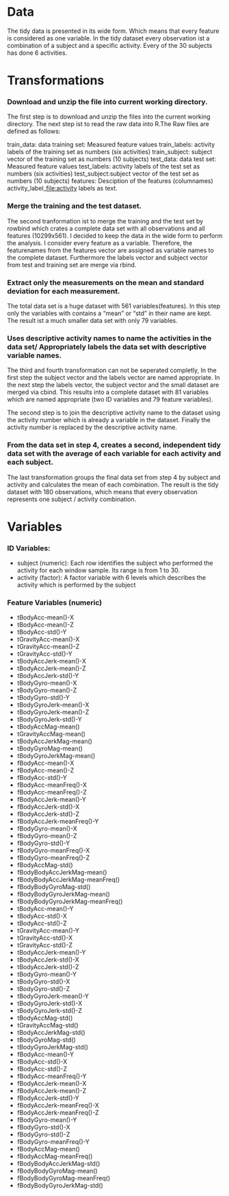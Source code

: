 Data
====

The tidy data is presented in its wide form. Which means that every
feature is considered as one variable. In the tidy dataset every
observation ist a combination of a subject and a specific activity.
Every of the 30 subjects has done 6 activities.

Transformations
===============

### Download and unzip the file into current working directory.

The first step is to download and unzip the files into the current
working directory. The next step ist to read the raw data into R.The Raw
files are defined as follows:

train\_data: data training set: Measured feature values train\_labels:
activity labels of the training set as numbers (six activities)
train\_subject: subject vector of the training set as numbers (10
subjects) test\_data: data test set: Measured feature values
test\_labels: activity labels of the test set as numbers (six
activities) test\_subject:subject vector of the test set as numbers (10
subjects) features: Desciption of the features (columnames)
activity\_label\_<a href="file:activity" class="uri">file:activity</a>
labels as text.

### Merge the training and the test dataset.

The second tranformation ist to merge the training and the test set by
rowbind which crates a complete data set with all observations and all
features (10299x561). I decided to keep the data in the wide form to
perform the analysis. I consider every feature as a variable. Therefore,
the featurenames from the features vector are assigned as variable names
to the complete dataset. Furthermore the labels vector and subject
vector from test and training set are merge via rbind.

### Extract only the measurements on the mean and standard deviation for each measurement.

The total data set is a huge dataset with 561 variables(features). In
this step only the variables with contains a “mean” or “std” in their
name are kept. The result ist a much smaller data set with only 79
variables.

### Uses descriptive activity names to name the activities in the data set/ Appropriately labels the data set with descriptive variable names.

The third and fourth transformation can not be seperated completly, In
the first step the subject vector and the labels vector are named
appropriate. In the next step the labels vector, the subject vector and
the small dataset are merged via cbind. This results into a complete
dataset with 81 variables which are named appropriate (two ID variables
and 79 feature variables).

The second step is to join the descriptive activity name to the dataset
using the activity number which is already a variable in the dataset.
Finally the activity number is replaced by the descriptive activity
name.

### From the data set in step 4, creates a second, independent tidy data set with the average of each variable for each activity and each subject.

The last transformation groups the final data set from step 4 by subject
and activity and calculates the mean of each combination. The result is
the tidy dataset with 180 observations, which means that every
observation represents one subject / activity combination.

Variables
=========

### ID Variables:

-   subject (numeric): Each row identifies the subject who performed the
    activity for each window sample. Its range is from 1 to 30.
-   activity (factor): A factor variable with 6 levels which describes
    the activity which is performed by the subject

### Feature Variables (numeric)

-   tBodyAcc-mean()-X
-   tBodyAcc-mean()-Z
-   tBodyAcc-std()-Y
-   tGravityAcc-mean()-X
-   tGravityAcc-mean()-Z
-   tGravityAcc-std()-Y
-   tBodyAccJerk-mean()-X
-   tBodyAccJerk-mean()-Z
-   tBodyAccJerk-std()-Y
-   tBodyGyro-mean()-X
-   tBodyGyro-mean()-Z
-   tBodyGyro-std()-Y
-   tBodyGyroJerk-mean()-X
-   tBodyGyroJerk-mean()-Z
-   tBodyGyroJerk-std()-Y
-   tBodyAccMag-mean()
-   tGravityAccMag-mean()
-   tBodyAccJerkMag-mean()
-   tBodyGyroMag-mean()
-   tBodyGyroJerkMag-mean()
-   fBodyAcc-mean()-X
-   fBodyAcc-mean()-Z
-   fBodyAcc-std()-Y
-   fBodyAcc-meanFreq()-X
-   fBodyAcc-meanFreq()-Z
-   fBodyAccJerk-mean()-Y
-   fBodyAccJerk-std()-X
-   fBodyAccJerk-std()-Z
-   fBodyAccJerk-meanFreq()-Y
-   fBodyGyro-mean()-X
-   fBodyGyro-mean()-Z
-   fBodyGyro-std()-Y
-   fBodyGyro-meanFreq()-X
-   fBodyGyro-meanFreq()-Z
-   fBodyAccMag-std()
-   fBodyBodyAccJerkMag-mean()
-   fBodyBodyAccJerkMag-meanFreq()
-   fBodyBodyGyroMag-std()
-   fBodyBodyGyroJerkMag-mean()
-   fBodyBodyGyroJerkMag-meanFreq()
-   tBodyAcc-mean()-Y
-   tBodyAcc-std()-X
-   tBodyAcc-std()-Z
-   tGravityAcc-mean()-Y
-   tGravityAcc-std()-X
-   tGravityAcc-std()-Z
-   tBodyAccJerk-mean()-Y
-   tBodyAccJerk-std()-X
-   tBodyAccJerk-std()-Z
-   tBodyGyro-mean()-Y
-   tBodyGyro-std()-X
-   tBodyGyro-std()-Z
-   tBodyGyroJerk-mean()-Y
-   tBodyGyroJerk-std()-X
-   tBodyGyroJerk-std()-Z
-   tBodyAccMag-std()
-   tGravityAccMag-std()
-   tBodyAccJerkMag-std()
-   tBodyGyroMag-std()
-   tBodyGyroJerkMag-std()
-   fBodyAcc-mean()-Y
-   fBodyAcc-std()-X
-   fBodyAcc-std()-Z
-   fBodyAcc-meanFreq()-Y
-   fBodyAccJerk-mean()-X
-   fBodyAccJerk-mean()-Z
-   fBodyAccJerk-std()-Y
-   fBodyAccJerk-meanFreq()-X
-   fBodyAccJerk-meanFreq()-Z
-   fBodyGyro-mean()-Y
-   fBodyGyro-std()-X
-   fBodyGyro-std()-Z
-   fBodyGyro-meanFreq()-Y
-   fBodyAccMag-mean()
-   fBodyAccMag-meanFreq()
-   fBodyBodyAccJerkMag-std()
-   fBodyBodyGyroMag-mean()
-   fBodyBodyGyroMag-meanFreq()
-   fBodyBodyGyroJerkMag-std()
